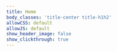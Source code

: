 ```yaml
---
title: Home
body_classes: 'title-center title-h1h2'
allowCSS: default
allowJS: default
show_header_image: false
show_clickthrough: true
---
```


